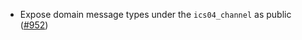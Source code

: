 - Expose domain message types under the `ics04_channel` as public
  ([\#952](https://github.com/cosmos/ibc-rs/issues/952))
